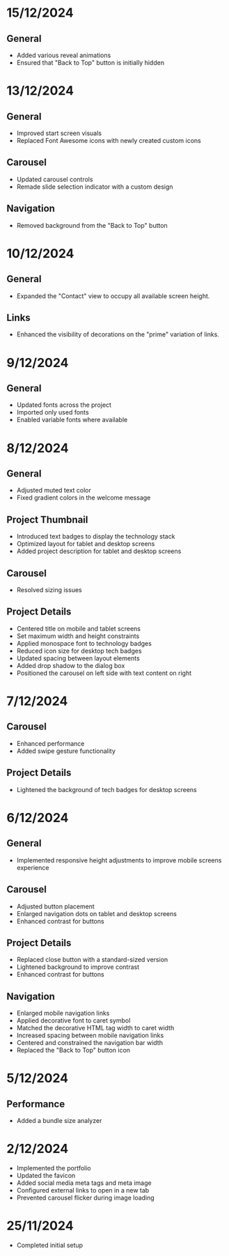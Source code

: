 # 15/12/2024

## General

- Added various reveal animations
- Ensured that "Back to Top" button is initially hidden

# 13/12/2024

## General

- Improved start screen visuals
- Replaced Font Awesome icons with newly created custom icons

## Carousel

- Updated carousel controls
- Remade slide selection indicator with a custom design

## Navigation

- Removed background from the "Back to Top" button

# 10/12/2024

## General

- Expanded the "Contact" view to occupy all available screen height.

## Links

- Enhanced the visibility of decorations on the "prime" variation of links.

# 9/12/2024

## General

- Updated fonts across the project
- Imported only used fonts
- Enabled variable fonts where available

# 8/12/2024

## General

- Adjusted muted text color
- Fixed gradient colors in the welcome message

## Project Thumbnail

- Introduced text badges to display the technology stack
- Optimized layout for tablet and desktop screens
- Added project description for tablet and desktop screens

## Carousel

- Resolved sizing issues

## Project Details

- Centered title on mobile and tablet screens
- Set maximum width and height constraints
- Applied monospace font to technology badges
- Reduced icon size for desktop tech badges
- Updated spacing between layout elements
- Added drop shadow to the dialog box
- Positioned the carousel on left side with text content on right

# 7/12/2024

## Carousel

- Enhanced performance
- Added swipe gesture functionality

## Project Details

- Lightened the background of tech badges for desktop screens

# 6/12/2024

## General

- Implemented responsive height adjustments to improve mobile screens experience

## Carousel

- Adjusted button placement
- Enlarged navigation dots on tablet and desktop screens
- Enhanced contrast for buttons

## Project Details

- Replaced close button with a standard-sized version
- Lightened background to improve contrast
- Enhanced contrast for buttons

## Navigation

- Enlarged mobile navigation links
- Applied decorative font to caret symbol
- Matched the decorative HTML tag width to caret width
- Increased spacing between mobile navigation links
- Centered and constrained the navigation bar width
- Replaced the "Back to Top" button icon

# 5/12/2024

## Performance

- Added a bundle size analyzer

# 2/12/2024

- Implemented the portfolio
- Updated the favicon
- Added social media meta tags and meta image
- Configured external links to open in a new tab
- Prevented carousel flicker during image loading

# 25/11/2024

- Completed initial setup
